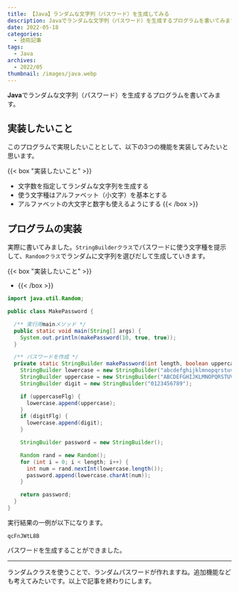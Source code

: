 ```yaml
---
title: 【Java】ランダムな文字列（パスワード）を生成してみる
description: Javaでランダムな文字列（パスワード）を生成するプログラムを書いてみます。
date: 2022-05-18
categories:
  - 技術記事
tags: 
  - Java
archives: 
  - 2022/05
thumbnail: /images/java.webp
---
```


**Java**でランダムな文字列（パスワード）を生成するプログラムを書いてみます。

<!--more-->

## 実装したいこと

このプログラムで実現したいこととして、以下の3つの機能を実装してみたいと思います。

{{< box "実装したいこと" >}}
* 文字数を指定してランダムな文字列を生成する
* 使う文字種はアルファベット（小文字）を基本とする
* アルファベットの大文字と数字も使えるようにする
{{< /box >}}

## プログラムの実装

実際に書いてみました。`StringBuilderクラス`でパスワードに使う文字種を提示して、`Randomクラス`でランダムに文字列を選びだして生成していきます。

{{< box "実装したいこと" >}}
* [](java-random-number)
{{< /box >}}

```java {lineNos="inline", name="MakePassword.java"}
import java.util.Random;

public class MakePassword {

  /** 実行用mainメソッド */
  public static void main(String[] args) {
    System.out.println(makePassword(10, true, true));
  }

  /** パスワードを作成 */
  private static StringBuilder makePassword(int length, boolean uppercaseFlg, boolean digitFlg) {
    StringBuilder lowercase = new StringBuilder("abcdefghijklmnopqrstuvwxyz");
    StringBuilder uppercase = new StringBuilder("ABCDEFGHIJKLMNOPQRSTUVWXYZ");
    StringBuilder digit = new StringBuilder("0123456789");

    if (uppercaseFlg) {
      lowercase.append(uppercase);
    }
    if (digitFlg) {
      lowercase.append(digit);
    }

    StringBuilder password = new StringBuilder();

    Random rand = new Random();
    for (int i = 0; i < length; i++) {
      int num = rand.nextInt(lowercase.length());
      password.append(lowercase.charAt(num));
    }

    return password;
  }
}
```

実行結果の一例が以下になります。

```plaintext {lineNos="inline", name="出力結果（一例）"}
qcFnJWtL8B
```

パスワードを生成することができました。

* * *

ランダムクラスを使うことで、ランダムパスワードが作れますね。追加機能なども考えてみたいです。以上で記事を終わりにします。